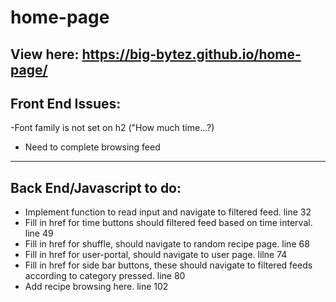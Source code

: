# home-page #
View here: https://big-bytez.github.io/home-page/
--------
## Front End Issues: ##
-Font family is not set on h2 ("How much time...?)
- Need to complete browsing feed
--------
## Back End/Javascript to do: ##
- Implement function to read input and navigate to filtered feed. line 32
- Fill in href for time buttons should filtered feed based on time interval. line 49
- Fill in href for shuffle, should navigate to random recipe page. line 68
- Fill in href for user-portal, should navigate to user page. lilne 74
- Fill in href for side bar buttons, these should navigate to filtered feeds according to category pressed. line 80
- Add recipe browsing here. line 102
